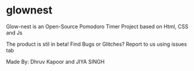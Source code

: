 # glownest
Glow-nest is an Open-Source Pomodoro Timer Project based on Html, CSS and Js

The product is stil in beta! Find Bugs or Glitches? Report to us using issues tab

Made By: Dhruv Kapoor and JIYA SINGH
